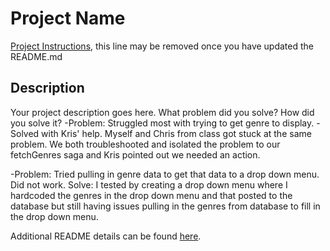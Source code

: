 # Project Name

[Project Instructions](./INSTRUCTIONS.md), this line may be removed once you have updated the README.md

## Description

Your project description goes here. What problem did you solve? How did you solve it?
-Problem: Struggled most with trying to get genre to display.
-Solved with Kris' help. Myself and Chris from class got stuck at the same problem. We both troubleshooted and isolated the problem to our fetchGenres saga and Kris pointed out we needed an action. 

-Problem: Tried pulling in genre data to get that data to a drop down menu. Did not work. 
Solve: I tested by creating a drop down menu where I hardcoded the genres in the drop down menu and that posted to the database but still having issues pulling in the genres from database to fill in the drop down menu.


Additional README details can be found [here](https://github.com/PrimeAcademy/readme-template/blob/master/README.md).
